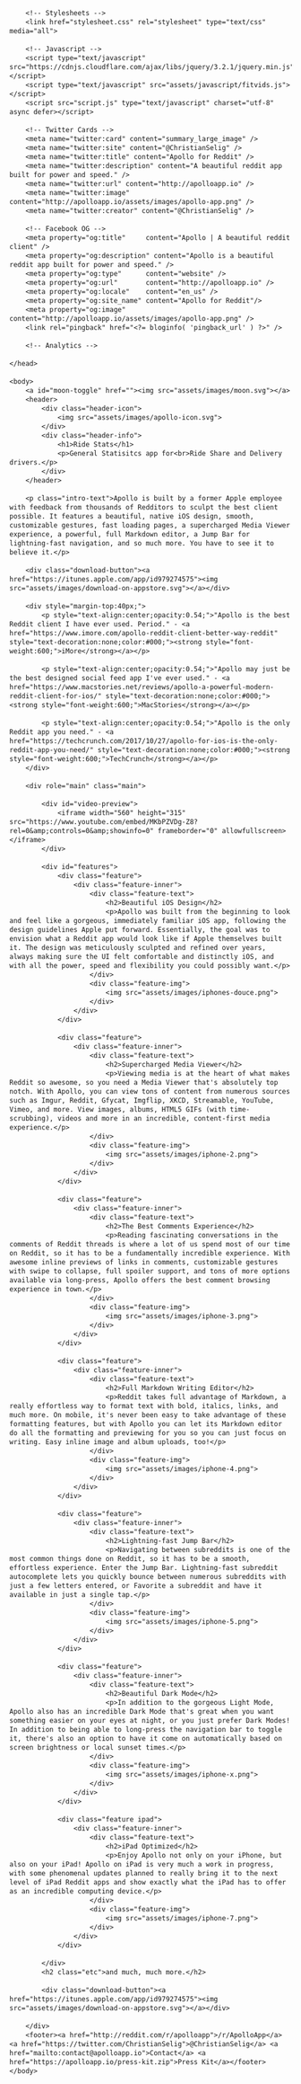 <!DOCTYPE HTML>
<html>
	<head>
		<meta http-equiv="Content-Type" content="text/html; charset=UTF-8" />
		<title>Ride Stats | The Ride Share, Delivery Stats App</title>
		<meta name="description" content="Apollo is the best way to browse Reddit. It was created with power and style in mind along with a delightful user experience.">
		<meta name="viewport" content="width=device-width, initial-scale=1">
		<link rel="icon" href="favicon.ico" type="image/x-icon" />

		<!-- Stylesheets -->
		<link href="stylesheet.css" rel="stylesheet" type="text/css" media="all">
		
		<!-- Javascript -->
		<script type="text/javascript" src="https://cdnjs.cloudflare.com/ajax/libs/jquery/3.2.1/jquery.min.js"></script>
		<script type="text/javascript" src="assets/javascript/fitvids.js"></script>
		<script src="script.js" type="text/javascript" charset="utf-8" async defer></script>

		<!-- Twitter Cards -->
	    <meta name="twitter:card" content="summary_large_image" />
	    <meta name="twitter:site" content="@ChristianSelig" />
	    <meta name="twitter:title" content="Apollo for Reddit" />
	    <meta name="twitter:description" content="A beautiful reddit app built for power and speed." />
	    <meta name="twitter:url" content="http://apolloapp.io" />
	    <meta name="twitter:image" content="http://apolloapp.io/assets/images/apollo-app.png" />
	    <meta name="twitter:creator" content="@ChristianSelig" />
	    
	    <!-- Facebook OG -->
	    <meta property="og:title"     content="Apollo | A beautiful reddit client" />
	    <meta property="og:description" content="Apollo is a beautiful reddit app built for power and speed." />
	    <meta property="og:type"      content="website" />
	    <meta property="og:url"       content="http://apolloapp.io" />
	    <meta property="og:locale"    content="en_us" />
	    <meta property="og:site_name" content="Apollo for Reddit"/>
	    <meta property="og:image"     content="http://apolloapp.io/assets/images/apollo-app.png" />
	    <link rel="pingback" href="<?= bloginfo( 'pingback_url' ) ?>" />

		<!-- Analytics -->

	</head>

	<body>
		<a id="moon-toggle" href=""><img src="assets/images/moon.svg"></a>
		<header>
			<div class="header-icon">
				<img src="assets/images/apollo-icon.svg">
			</div>
			<div class="header-info">
				<h1>Ride Stats</h1>
				<p>General Statisitcs app for<br>Ride Share and Delivery drivers.</p>
			</div>
		</header>

		<p class="intro-text">Apollo is built by a former Apple employee with feedback from thousands of Redditors to sculpt the best client possible. It features a beautiful, native iOS design, smooth, customizable gestures, fast loading pages, a supercharged Media Viewer experience, a powerful, full Markdown editor, a Jump Bar for lightning-fast navigation, and so much more. You have to see it to believe it.</p>

		<div class="download-button"><a href="https://itunes.apple.com/app/id979274575"><img src="assets/images/download-on-appstore.svg"></a></div>

		<div style="margin-top:40px;">
			<p style="text-align:center;opacity:0.54;">"Apollo is the best Reddit client I have ever used. Period." - <a href="https://www.imore.com/apollo-reddit-client-better-way-reddit" style="text-decoration:none;color:#000;"><strong style="font-weight:600;">iMore</strong></a></p>

			<p style="text-align:center;opacity:0.54;">"Apollo may just be the best designed social feed app I've ever used." - <a href="https://www.macstories.net/reviews/apollo-a-powerful-modern-reddit-client-for-ios/" style="text-decoration:none;color:#000;"><strong style="font-weight:600;">MacStories</strong></a></p>

			<p style="text-align:center;opacity:0.54;">"Apollo is the only Reddit app you need." - <a href="https://techcrunch.com/2017/10/27/apollo-for-ios-is-the-only-reddit-app-you-need/" style="text-decoration:none;color:#000;"><strong style="font-weight:600;">TechCrunch</strong></a></p>
		</div>

		<div role="main" class="main">
			
			<div id="video-preview">
				<iframe width="560" height="315" src="https://www.youtube.com/embed/MKbPZVDg-Z8?rel=0&amp;controls=0&amp;showinfo=0" frameborder="0" allowfullscreen></iframe>
			</div>

			<div id="features">
				<div class="feature">
					<div class="feature-inner">
						<div class="feature-text">
							<h2>Beautiful iOS Design</h2>
							<p>Apollo was built from the beginning to look and feel like a gorgeous, immediately familiar iOS app, following the design guidelines Apple put forward. Essentially, the goal was to envision what a Reddit app would look like if Apple themselves built it. The design was meticulously sculpted and refined over years, always making sure the UI felt comfortable and distinctly iOS, and with all the power, speed and flexibility you could possibly want.</p>
						</div>
						<div class="feature-img">
							<img src="assets/images/iphones-douce.png">
						</div>
					</div>
				</div>

				<div class="feature">
					<div class="feature-inner">
						<div class="feature-text">
							<h2>Supercharged Media Viewer</h2>
							<p>Viewing media is at the heart of what makes Reddit so awesome, so you need a Media Viewer that's absolutely top notch. With Apollo, you can view tons of content from numerous sources such as Imgur, Reddit, Gfycat, Imgflip, XKCD, Streamable, YouTube, Vimeo, and more. View images, albums, HTML5 GIFs (with time-scrubbing), videos and more in an incredible, content-first media experience.</p>
						</div>
						<div class="feature-img">
							<img src="assets/images/iphone-2.png">
						</div>
					</div>
				</div>

				<div class="feature">
					<div class="feature-inner">
						<div class="feature-text">
							<h2>The Best Comments Experience</h2>
							<p>Reading fascinating conversations in the comments of Reddit threads is where a lot of us spend most of our time on Reddit, so it has to be a fundamentally incredible experience. With awesome inline previews of links in comments, customizable gestures with swipe to collapse, full spoiler support, and tons of more options available via long-press, Apollo offers the best comment browsing experience in town.</p>
						</div>
						<div class="feature-img">
							<img src="assets/images/iphone-3.png">
						</div>
					</div>
				</div>

				<div class="feature">
					<div class="feature-inner">
						<div class="feature-text">
							<h2>Full Markdown Writing Editor</h2>
							<p>Reddit takes full advantage of Markdown, a really effortless way to format text with bold, italics, links, and much more. On mobile, it's never been easy to take advantage of these formatting features, but with Apollo you can let its Markdown editor do all the formatting and previewing for you so you can just focus on writing. Easy inline image and album uploads, too!</p>
						</div>
						<div class="feature-img">
							<img src="assets/images/iphone-4.png">
						</div>
					</div>
				</div>

				<div class="feature">
					<div class="feature-inner">
						<div class="feature-text">
							<h2>Lightning-fast Jump Bar</h2>
							<p>Navigating between subreddits is one of the most common things done on Reddit, so it has to be a smooth, effortless experience. Enter the Jump Bar. Lightning-fast subreddit autocomplete lets you quickly bounce between numerous subreddits with just a few letters entered, or Favorite a subreddit and have it available in just a single tap.</p>
						</div>
						<div class="feature-img">
							<img src="assets/images/iphone-5.png">
						</div>
					</div>
				</div>

				<div class="feature">
					<div class="feature-inner">
						<div class="feature-text">
							<h2>Beautiful Dark Mode</h2>
							<p>In addition to the gorgeous Light Mode, Apollo also has an incredible Dark Mode that's great when you want something easier on your eyes at night, or you just prefer Dark Modes! In addition to being able to long-press the navigation bar to toggle it, there's also an option to have it come on automatically based on screen brightness or local sunset times.</p>
						</div>
						<div class="feature-img">
							<img src="assets/images/iphone-x.png">
						</div>
					</div>
				</div>

				<div class="feature ipad">
					<div class="feature-inner">
						<div class="feature-text">
							<h2>iPad Optimized</h2>
							<p>Enjoy Apollo not only on your iPhone, but also on your iPad! Apollo on iPad is very much a work in progress, with some phenomenal updates planned to really bring it to the next level of iPad Reddit apps and show exactly what the iPad has to offer as an incredible computing device.</p>
						</div>
						<div class="feature-img">
							<img src="assets/images/iphone-7.png">
						</div>
					</div>
				</div>

			</div>
			<h2 class="etc">and much, much more.</h2>

			<div class="download-button"><a href="https://itunes.apple.com/app/id979274575"><img src="assets/images/download-on-appstore.svg"></a></div>

		</div>
		<footer><a href="http://reddit.com/r/apolloapp">/r/ApolloApp</a> <a href="https://twitter.com/ChristianSelig">@ChristianSelig</a> <a href="mailto:contact@apolloapp.io">Contact</a> <a href="https://apolloapp.io/press-kit.zip">Press Kit</a></footer>
	</body>
</html>